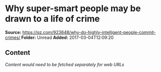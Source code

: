 # Why super-smart people may be drawn to a life of crime

**Source:** https://qz.com/923648/why-do-highly-intelligent-people-commit-crimes/
**Folder:** Unread
**Added:** 2017-03-04T12:09:20




## Content
*Content would need to be fetched separately for web URLs*

